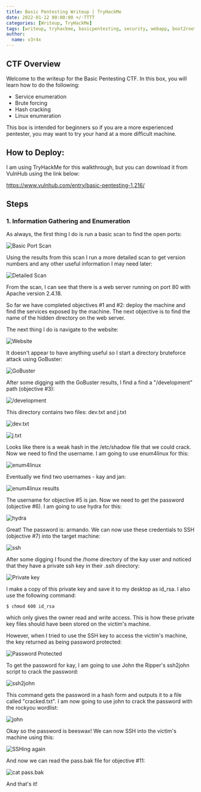 ```yaml
---
title: Basic Pentesting Writeup | TryHackMe
date: 2022-01-12 00:00:00 +/-TTTT
categories: [Writeup, TryHackMe]
tags: [writeup, tryhackme, basicpentesting, security, webapp, boot2root, cracking,beginner]
author:
  name: v3r4x
---
```


## CTF Overview

Welcome to the writeup for the Basic Pentesting CTF.  In this box, you will learn how to do the following:

- Service enumeration
- Brute forcing
- Hash cracking
- Linux enumeration

This box is intended for beginners so if you are a more experienced pentester, you may want to try your hand at a more difficult machine.

## How to Deploy:

I am using TryHackMe for this walkthrough, but you can download it from VulnHub using the link below:

https://www.vulnhub.com/entry/basic-pentesting-1,216/

## Steps

### 1. Information Gathering and Enumeration

As always, the first thing I do is run a basic scan to find the open ports:

![Basic Port Scan](assets/posts/20220114/1_nmap_port_scan.png)

Using the results from this scan I run a more detailed scan to get version numbers and any other useful information I may need later:

![Detailed Scan](assets/posts/20220114/2_detailed_scan.png)

From the scan, I can see that there is a web server running on port 80 with Apache version 2.4.18.

So far we have completed objectives #1 and #2: deploy the machine and find the services exposed by the machine.  The next objective is to find the name of the hidden directory on the web server.

The next thing I do is navigate to the website:

![Website](assets/posts/20220114/3_website.png)

It doesn't appear to have anything useful so I start a directory bruteforce attack using GoBuster:

![GoBuster](assets/posts/20220114/4_gobuster.png)

After some digging with the GoBuster results, I find a find a "/development" path (objective #3):

![/development](assets/posts/20220114/5_development.png)

This directory contains two files: dev.txt and j.txt

![dev.txt](assets/posts/20220114/6_dev_txt.png)

![j.txt](assets/posts/20220114/7_j_txt.png)

Looks like there is a weak hash in the /etc/shadow file that we could crack.  Now we need to find the username.  I am going to use enum4linux for this:

![enum4linux](assets/posts/20220114/8_enum4linux.png)

Eventually we find two usernames - kay and jan:

![enum4linux results](assets/posts/20220114/9_enum_results.png)

The username for objective #5 is jan.  Now we need to get the password (objective #6).  I am going to use hydra for this:

![hydra](assets/posts/20220114/10_hydra.png)

Great! The password is: armando.  We can now use these credentials to SSH (objective #7) into the target machine:

![ssh](assets/posts/20220114/11_ssh.png)

After some digging I found the /home directory of the kay user and noticed that they have a private ssh key in their .ssh directory:

![Private key](assets/posts/20220114/12_private_key.png)

I make a copy of this private key and save it to my desktop as id_rsa.  I also use the following command:

```
$ chmod 600 id_rsa
```

which only gives the owner read and write access.  This is how these private key files should have been stored on the victim's machine.

However, when I tried to use the SSH key to access the victim's machine, the key returned as being password protected:

![Password Protected](assets/posts/20220114/13_password_protected.png)

To get the password for kay, I am going to use John the Ripper's ssh2john script to crack the password:

![ssh2john](assets/posts/20220114/14_ssh2john.png)

This command gets the password in a hash form and outputs it to a file called "cracked.txt".  I am now going to use john to crack the password with the rockyou wordlist:

![john](assets/posts/20220114/15_kay_password.png)

Okay so the password is beeswax!  We can now SSH into the victim's machine using this:

![SSHing again](assets/posts/20220114/16_ssh_again.png)

And now we can read the pass.bak file for objective #11:

![cat pass.bak](assets/posts/20220114/17_final_password.png)

And that's it!
